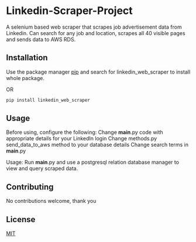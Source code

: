 # Linkedin-Scraper-Project

A selenium based web scraper that scrapes job advertisement data from Linkedin. 
Can search for any job and location, scrapes all 40 visible pages and sends data to AWS RDS.

## Installation

Use the package manager [pip](https://pypi.org/) and search for linkedin_web_scraper to install whole package.

OR 

```bash
pip install linkedin_web_scraper
```

## Usage

Before using, configure the following:
Change __main__.py code with appropriate details for your LinkedIn login
Change methods.py send_data_to_aws method to your database details
Change search terms in __main__.py

Usage:
Run __main__.py and use a postgresql relation database manager to view and query scraped data.

## Contributing
No contributions welcome, thank you

## License
[MIT](https://choosealicense.com/licenses/mit/)